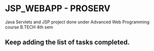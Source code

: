 # JSP_WEBAPP - PROSERV
Java Servlets and JSP project done under Advanced Web Programming course  B.TECH 4th sem 
## Keep adding the list of tasks completed.

